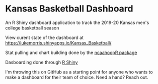 # Kansas Basketball Dashboard
An R Shiny dashboard application to track the 2019-20 Kansas men's college basketball season

View curent state of the dashboard at https://lukemorris.shinyapps.io/Kansas_Basketball/

Stat pulling and chart building done by the [ncaahoopR package](https://github.com/lbenz730/ncaahoopR)

Dasboarding done through [R Shiny](https://shiny.rstudio.com/)

I'm throwing this on GitHub as a starting point for anyone who wants to make a dashboard for their team of choice. Need a hand? Reach out.
